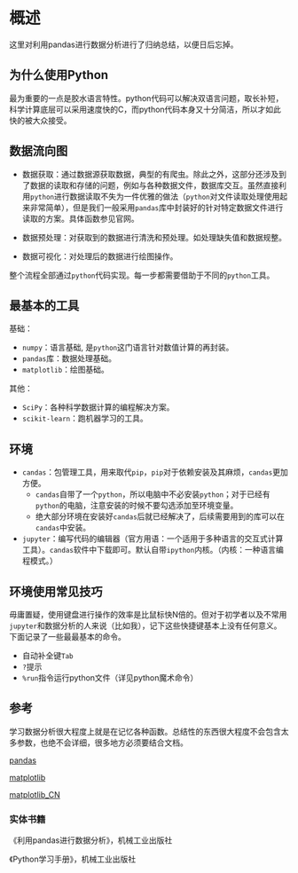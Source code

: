 # 概述

这里对利用pandas进行数据分析进行了归纳总结，以便日后忘掉。

## 为什么使用Python

最为重要的一点是胶水语言特性。python代码可以解决双语言问题，取长补短，科学计算底层可以采用速度快的C，而python代码本身又十分简洁，所以才如此快的被大众接受。

## 数据流向图

- 数据获取：通过数据源获取数据，典型的有爬虫。除此之外，这部分还涉及到了数据的读取和存储的问题，例如与各种数据文件，数据库交互。虽然直接利用`python`进行数据读取不失为一件优雅的做法（`python`对文件读取处理使用起来非常简单），但是我们一般采用`pandas`库中封装好的针对特定数据文件进行读取的方案。具体函数参见官网。

- 数据预处理：对获取到的数据进行清洗和预处理。如处理缺失值和数据规整。

- 数据可视化：对处理后的数据进行绘图操作。

整个流程全部通过`python`代码实现。每一步都需要借助于不同的`python`工具。

## 最基本的工具

基础：

- `numpy`：语言基础, 是`python`这门语言针对数值计算的再封装。
- `pandas`库：数据处理基础。
- `matplotlib`：绘图基础。

其他：

- `SciPy`：各种科学数据计算的编程解决方案。
- `scikit-learn`：跑机器学习的工具。

## 环境

- `candas`：包管理工具，用来取代`pip`，`pip`对于依赖安装及其麻烦，`candas`更加方便。
  - `candas`自带了一个`python`，所以电脑中不必安装`python`；对于已经有`python`的电脑，注意安装的时候不要勾选添加至环境变量。
  - 绝大部分环境在安装好`candas`后就已经解决了，后续需要用到的库可以在`candas`中安装。
- `jupyter`：编写代码的编辑器（官方用语：一个适用于多种语言的交互式计算工具）。`candas`软件中下载即可。默认自带`ipython`内核。（内核：一种语言编程模式。）

## 环境使用常见技巧

毋庸置疑，使用键盘进行操作的效率是比鼠标快N倍的。但对于初学者以及不常用`jupyter`和数据分析的人来说（比如我），记下这些快捷键基本上没有任何意义。下面记录了一些最最基本的命令。

- 自动补全键`Tab`
- `?`提示
- `%run`指令运行python文件（详见python魔术命令）

## 参考

学习数据分析很大程度上就是在记忆各种函数。总结性的东西很大程度不会包含太多参数，也绝不会详细，很多地方必须要结合文档。

[pandas](https://pandas.pydata.org/docs/index.html)

[matplotlib](https://matplotlib.org/stable/tutorials/index.html)

[matplotlib_CN](https://www.matplotlib.org.cn/)

### 实体书籍

《利用pandas进行数据分析》，机械工业出版社

《Python学习手册》，机械工业出版社
